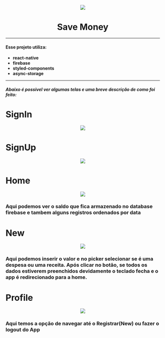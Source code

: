 
<p align="center">
  <img src="Logo.png" />
  <h1 align="center", font-size=40><b>Save Money<b/></h1>
   
</p>
<hr/>

<h4 >Esse projeto utiliza:</h4>
  
  <ul >
  <li>react-native</li>
  <li>firebase</li>
  <li>styled-components</li>
  <li>async-storage</li>
  </ul>
<hr/>

<h6><b>Abaixo é possivel ver algumas telas e uma breve descrição de como foi feito:</b></h6>



# SignIn

  <p align="center">
    <img src="login.PNG" />
  </p>
  


# SignUp

 <p align="center">
    <img src="cadastro.PNG" />
  </p>


# Home

 <p align="center">
    <img src="Home.PNG" />
  </p>

  <h3>Aqui podemos ver o saldo que fica armazenado no database firebase e tambem alguns  registros ordenados por data </h3>

  # New

 <p align="center">
    <img src="Registrar.PNG" />
  </p>
<h3>Aqui podemos inserir o valor e no picker selecionar se é uma despesa ou uma receita. Após clicar no botão, se todos os dados estiverem preenchidos devidamente o teclado fecha e o app é redirecionado para a home.</h3>

# Profile

 <p align="center">
    <img src="Profile.PNG" />
  </p>

<h3>Aqui temos a opção de navegar até o Registrar(New) ou fazer o logout do App</h3>